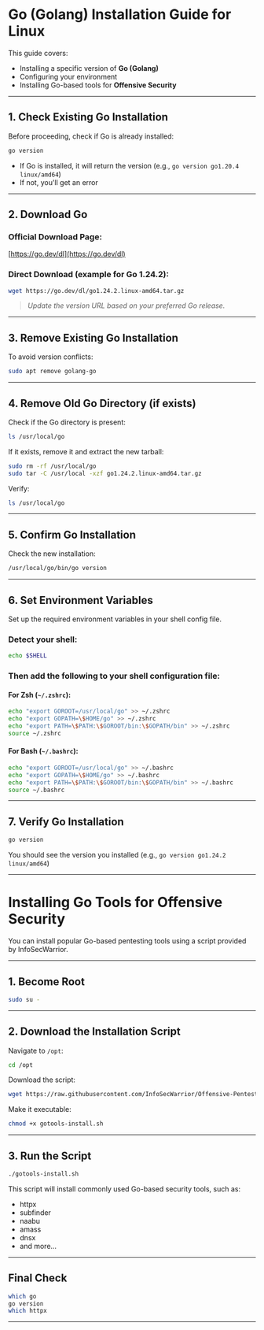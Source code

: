 
# Go (Golang) Installation Guide for Linux

This guide covers:

* Installing a specific version of **Go (Golang)**
* Configuring your environment
* Installing Go-based tools for **Offensive Security**

---

## 1. Check Existing Go Installation

Before proceeding, check if Go is already installed:

```bash
go version
```

* If Go is installed, it will return the version (e.g., `go version go1.20.4 linux/amd64`)
* If not, you'll get an error

---

## 2. Download Go

### Official Download Page:

[https://go.dev/dl](https://go.dev/dl)

### Direct Download (example for Go 1.24.2):

```bash
wget https://go.dev/dl/go1.24.2.linux-amd64.tar.gz
```

> *Update the version URL based on your preferred Go release.*

---

## 3. Remove Existing Go Installation

To avoid version conflicts:

```bash
sudo apt remove golang-go
```

---

## 4. Remove Old Go Directory (if exists)

Check if the Go directory is present:

```bash
ls /usr/local/go
```

If it exists, remove it and extract the new tarball:

```bash
sudo rm -rf /usr/local/go
sudo tar -C /usr/local -xzf go1.24.2.linux-amd64.tar.gz
```

Verify:

```bash
ls /usr/local/go
```

---

## 5. Confirm Go Installation

Check the new installation:

```bash
/usr/local/go/bin/go version
```

---

## 6. Set Environment Variables

Set up the required environment variables in your shell config file.

### Detect your shell:

```bash
echo $SHELL
```

### Then add the following to your shell configuration file:

#### For Zsh (`~/.zshrc`):

```bash
echo "export GOROOT=/usr/local/go" >> ~/.zshrc
echo "export GOPATH=\$HOME/go" >> ~/.zshrc
echo "export PATH=\$PATH:\$GOROOT/bin:\$GOPATH/bin" >> ~/.zshrc
source ~/.zshrc
```

#### For Bash (`~/.bashrc`):

```bash
echo "export GOROOT=/usr/local/go" >> ~/.bashrc
echo "export GOPATH=\$HOME/go" >> ~/.bashrc
echo "export PATH=\$PATH:\$GOROOT/bin:\$GOPATH/bin" >> ~/.bashrc
source ~/.bashrc
```

---

## 7. Verify Go Installation

```bash
go version
```

You should see the version you installed (e.g., `go version go1.24.2 linux/amd64`)

---

# Installing Go Tools for Offensive Security

You can install popular Go-based pentesting tools using a script provided by InfoSecWarrior.

---

## 1. Become Root

```bash
sudo su -
```

---

## 2. Download the Installation Script

Navigate to `/opt`:

```bash
cd /opt
```

Download the script:

```bash
wget https://raw.githubusercontent.com/InfoSecWarrior/Offensive-Pentesting-Scripts/main/Gotools-Install/gotools-install.sh
```

Make it executable:

```bash
chmod +x gotools-install.sh
```

---

## 3. Run the Script

```bash
./gotools-install.sh
```

This script will install commonly used Go-based security tools, such as:

* httpx
* subfinder
* naabu
* amass
* dnsx
* and more...

---

## Final Check

```bash
which go
go version
which httpx
```
---

